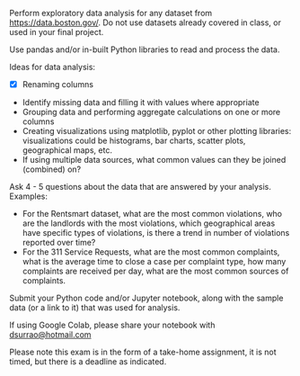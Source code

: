 Perform exploratory data analysis for any dataset from https://data.boston.gov/. Do not use datasets already covered in class, or used in your final project.

Use pandas and/or in-built Python libraries to read and process the data.

Ideas for data analysis:
  - [x] Renaming columns

  - Identify missing data and filling it with values where appropriate
  - Grouping data and performing aggregate calculations on one or more columns
  - Creating visualizations using matplotlib, pyplot or other plotting libraries: visualizations could be histograms, bar charts, scatter plots, geographical maps, etc.
  - If using multiple data sources, what common values can they be joined (combined) on?

Ask 4 - 5 questions about the data that are answered by your analysis. Examples:

  - For the Rentsmart dataset, what are the most common violations, who are the landlords with the most violations, which geographical areas have specific types of violations, is there a trend in number of violations reported over time?
  - For the 311 Service Requests, what are the most common complaints, what is the average time to close a case per complaint type, how many complaints are received per day, what are the most common sources of complaints.

Submit your Python code and/or Jupyter notebook, along with the sample data (or a link to it) that was used for analysis.

If using Google Colab, please share your notebook with dsurrao@hotmail.com

Please note this exam is in the form of a take-home assignment, it is not timed, but there is a deadline as indicated.